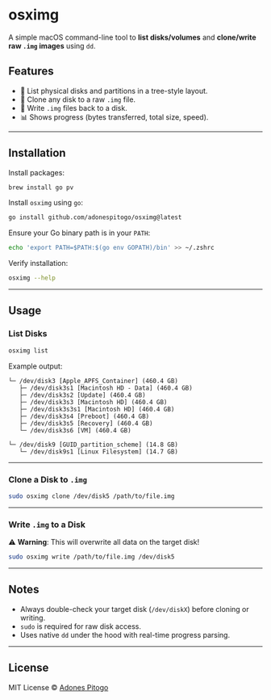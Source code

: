# osximg

A simple macOS command-line tool to **list disks/volumes** and **clone/write raw `.img` images** using `dd`.

## Features

- 📂 List physical disks and partitions in a tree-style layout.
- 💾 Clone any disk to a raw `.img` file.
- 🔄 Write `.img` files back to a disk.
- 📊 Shows progress (bytes transferred, total size, speed).

---

## Installation

Install packages:

```bash
brew install go pv
```

Install `osximg` using `go`:

```bash
go install github.com/adonespitogo/osximg@latest
```

Ensure your Go binary path is in your `PATH`:

```bash
echo 'export PATH=$PATH:$(go env GOPATH)/bin' >> ~/.zshrc
```

Verify installation:

```bash
osximg --help
```

---

## Usage

### List Disks

```bash
osximg list
```

Example output:

```
└─ /dev/disk3 [Apple_APFS_Container] (460.4 GB)
   ├─ /dev/disk3s1 [Macintosh HD - Data] (460.4 GB)
   ├─ /dev/disk3s2 [Update] (460.4 GB)
   ├─ /dev/disk3s3 [Macintosh HD] (460.4 GB)
   ├─ /dev/disk3s3s1 [Macintosh HD] (460.4 GB)
   ├─ /dev/disk3s4 [Preboot] (460.4 GB)
   ├─ /dev/disk3s5 [Recovery] (460.4 GB)
   └─ /dev/disk3s6 [VM] (460.4 GB)

└─ /dev/disk9 [GUID_partition_scheme] (14.8 GB)
   └─ /dev/disk9s1 [Linux Filesystem] (14.7 GB)
```

---

### Clone a Disk to `.img`

```bash
sudo osximg clone /dev/disk5 /path/to/file.img
```

---

### Write `.img` to a Disk

⚠️ **Warning**: This will overwrite all data on the target disk!

```bash
sudo osximg write /path/to/file.img /dev/disk5
```

---

## Notes

- Always double-check your target disk (`/dev/diskX`) before cloning or writing.
- `sudo` is required for raw disk access.
- Uses native `dd` under the hood with real-time progress parsing.

---

## License

MIT License © [Adones Pitogo](https://github.com/adonespitogo)

